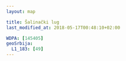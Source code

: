 ```yaml
---
layout: map

title: Šalinački lug
last_modified_at: 2018-05-17T00:48:10+02:00

WDPA: [145405]
geoSrbija:
  L1_183: [49]
---
```

